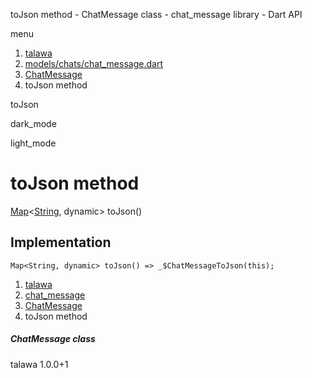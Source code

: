 




toJson method - ChatMessage class - chat\_message library - Dart API







menu

1. [talawa](../../index.html)
2. [models/chats/chat\_message.dart](../../file-___home_harshil_Desktop_open-source_palisadoes_talawa_lib_models_chats_chat_message/)
3. [ChatMessage](../../file-___home_harshil_Desktop_open-source_palisadoes_talawa_lib_models_chats_chat_message/ChatMessage-class.html)
4. toJson method

toJson


dark\_mode

light\_mode




# toJson method


[Map](https://api.flutter.dev/flutter/dart-core/Map-class.html)<[String](https://api.flutter.dev/flutter/dart-core/String-class.html), dynamic>
toJson()

## Implementation

```
Map<String, dynamic> toJson() => _$ChatMessageToJson(this);
```

 


1. [talawa](../../index.html)
2. [chat\_message](../../file-___home_harshil_Desktop_open-source_palisadoes_talawa_lib_models_chats_chat_message/)
3. [ChatMessage](../../file-___home_harshil_Desktop_open-source_palisadoes_talawa_lib_models_chats_chat_message/ChatMessage-class.html)
4. toJson method

##### ChatMessage class





talawa
1.0.0+1






